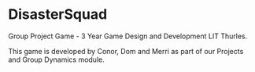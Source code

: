# DisasterSquad
Group Project Game - 3 Year Game Design and Development LIT Thurles.

This game is developed by Conor, Dom and Merri as part of our Projects and Group Dynamics module.
